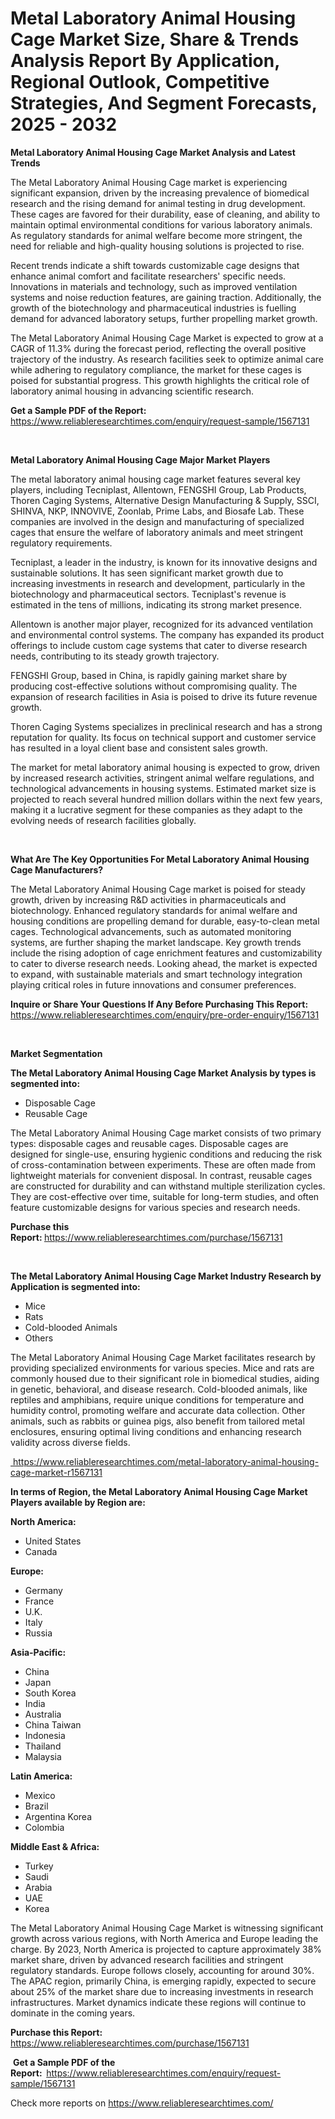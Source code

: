 <p><h1>Metal Laboratory Animal Housing Cage Market Size, Share & Trends Analysis Report By Application, Regional Outlook, Competitive Strategies, And Segment Forecasts, 2025 - 2032</h1></p><p><strong>Metal Laboratory Animal Housing Cage Market Analysis and Latest Trends</strong></p>
<p><p>The Metal Laboratory Animal Housing Cage market is experiencing significant expansion, driven by the increasing prevalence of biomedical research and the rising demand for animal testing in drug development. These cages are favored for their durability, ease of cleaning, and ability to maintain optimal environmental conditions for various laboratory animals. As regulatory standards for animal welfare become more stringent, the need for reliable and high-quality housing solutions is projected to rise.</p><p>Recent trends indicate a shift towards customizable cage designs that enhance animal comfort and facilitate researchers' specific needs. Innovations in materials and technology, such as improved ventilation systems and noise reduction features, are gaining traction. Additionally, the growth of the biotechnology and pharmaceutical industries is fuelling demand for advanced laboratory setups, further propelling market growth. </p><p>The Metal Laboratory Animal Housing Cage Market is expected to grow at a CAGR of 11.3% during the forecast period, reflecting the overall positive trajectory of the industry. As research facilities seek to optimize animal care while adhering to regulatory compliance, the market for these cages is poised for substantial progress. This growth highlights the critical role of laboratory animal housing in advancing scientific research.</p></p>
<p><strong>Get a Sample PDF of the Report:&nbsp;</strong> <a href="https://www.reliableresearchtimes.com/enquiry/request-sample/1567131?utm_campaign=3583&utm_medium=2&utm_source=Github&utm_content=ia&utm_term=22032025&utm_id=metal-laboratory-animal-housing-cage">https://www.reliableresearchtimes.com/enquiry/request-sample/1567131</a></p>
<p>&nbsp;</p>
<p><strong>Metal Laboratory Animal Housing Cage Major Market Players</strong></p>
<p><p>The metal laboratory animal housing cage market features several key players, including Tecniplast, Allentown, FENGSHI Group, Lab Products, Thoren Caging Systems, Alternative Design Manufacturing & Supply, SSCI, SHINVA, NKP, INNOVIVE, Zoonlab, Prime Labs, and Biosafe Lab. These companies are involved in the design and manufacturing of specialized cages that ensure the welfare of laboratory animals and meet stringent regulatory requirements.</p><p>Tecniplast, a leader in the industry, is known for its innovative designs and sustainable solutions. It has seen significant market growth due to increasing investments in research and development, particularly in the biotechnology and pharmaceutical sectors. Tecniplast's revenue is estimated in the tens of millions, indicating its strong market presence.</p><p>Allentown is another major player, recognized for its advanced ventilation and environmental control systems. The company has expanded its product offerings to include custom cage systems that cater to diverse research needs, contributing to its steady growth trajectory.</p><p>FENGSHI Group, based in China, is rapidly gaining market share by producing cost-effective solutions without compromising quality. The expansion of research facilities in Asia is poised to drive its future revenue growth.</p><p>Thoren Caging Systems specializes in preclinical research and has a strong reputation for quality. Its focus on technical support and customer service has resulted in a loyal client base and consistent sales growth.</p><p>The market for metal laboratory animal housing is expected to grow, driven by increased research activities, stringent animal welfare regulations, and technological advancements in housing systems. Estimated market size is projected to reach several hundred million dollars within the next few years, making it a lucrative segment for these companies as they adapt to the evolving needs of research facilities globally.</p></p>
<p>&nbsp;</p>
<p><strong>What Are The Key Opportunities For Metal Laboratory Animal Housing Cage Manufacturers?</strong></p>
<p><p>The Metal Laboratory Animal Housing Cage market is poised for steady growth, driven by increasing R&D activities in pharmaceuticals and biotechnology. Enhanced regulatory standards for animal welfare and housing conditions are propelling demand for durable, easy-to-clean metal cages. Technological advancements, such as automated monitoring systems, are further shaping the market landscape. Key growth trends include the rising adoption of cage enrichment features and customizability to cater to diverse research needs. Looking ahead, the market is expected to expand, with sustainable materials and smart technology integration playing critical roles in future innovations and consumer preferences.</p></p>
<p><strong>Inquire or Share Your Questions If Any Before Purchasing This Report:</strong> <a href="https://www.reliableresearchtimes.com/enquiry/pre-order-enquiry/1567131?utm_campaign=3583&utm_medium=2&utm_source=Github&utm_content=ia&utm_term=22032025&utm_id=metal-laboratory-animal-housing-cage">https://www.reliableresearchtimes.com/enquiry/pre-order-enquiry/1567131</a></p>
<p>&nbsp;</p>
<p><strong>Market Segmentation</strong></p>
<p><strong>The Metal Laboratory Animal Housing Cage Market Analysis by types is segmented into:</strong></p>
<p><ul><li>Disposable Cage</li><li>Reusable Cage</li></ul></p>
<p><p>The Metal Laboratory Animal Housing Cage market consists of two primary types: disposable cages and reusable cages. Disposable cages are designed for single-use, ensuring hygienic conditions and reducing the risk of cross-contamination between experiments. These are often made from lightweight materials for convenient disposal. In contrast, reusable cages are constructed for durability and can withstand multiple sterilization cycles. They are cost-effective over time, suitable for long-term studies, and often feature customizable designs for various species and research needs.</p></p>
<p><strong>Purchase this Report:&nbsp;</strong><a href="https://www.reliableresearchtimes.com/purchase/1567131?utm_campaign=3583&utm_medium=2&utm_source=Github&utm_content=ia&utm_term=22032025&utm_id=metal-laboratory-animal-housing-cage">https://www.reliableresearchtimes.com/purchase/1567131</a></p>
<p>&nbsp;</p>
<p><strong>The Metal Laboratory Animal Housing Cage Market Industry Research by Application is segmented into:</strong></p>
<p><ul><li>Mice</li><li>Rats</li><li>Cold-blooded Animals</li><li>Others</li></ul></p>
<p><p>The Metal Laboratory Animal Housing Cage Market facilitates research by providing specialized environments for various species. Mice and rats are commonly housed due to their significant role in biomedical studies, aiding in genetic, behavioral, and disease research. Cold-blooded animals, like reptiles and amphibians, require unique conditions for temperature and humidity control, promoting welfare and accurate data collection. Other animals, such as rabbits or guinea pigs, also benefit from tailored metal enclosures, ensuring optimal living conditions and enhancing research validity across diverse fields.</p></p>
<p><a href="https://www.reliableresearchtimes.com/metal-laboratory-animal-housing-cage-market-r1567131?utm_campaign=3583&utm_medium=2&utm_source=Github&utm_content=ia&utm_term=22032025&utm_id=metal-laboratory-animal-housing-cage">&nbsp;https://www.reliableresearchtimes.com/metal-laboratory-animal-housing-cage-market-r1567131</a></p>
<p><strong>In terms of Region, the Metal Laboratory Animal Housing Cage Market Players available by Region are:</strong></p>
<p>
    <p> <strong> North America: </strong>
        <ul>
            <li>United States</li>
            <li>Canada</li>
        </ul>
        </p> 
    <p> <strong> Europe: </strong>
        <ul>
            <li>Germany</li>
            <li>France</li>
            <li>U.K.</li>
            <li>Italy</li>
            <li>Russia</li>
        </ul>
        </p> 
    <p> <strong> Asia-Pacific: </strong>
        <ul>
            <li>China</li>
            <li>Japan</li>
            <li>South Korea</li>
            <li>India</li>
            <li>Australia</li>
            <li>China Taiwan</li>
            <li>Indonesia</li>
            <li>Thailand</li>
            <li>Malaysia</li>
        </ul>
        </p> 
    <p> <strong> Latin America: </strong>
        <ul>
            <li>Mexico</li>
            <li>Brazil</li>
            <li>Argentina Korea</li>
            <li>Colombia</li>
        </ul>
        </p> 
    <p> <strong> Middle East & Africa: </strong>
        <ul>
            <li>Turkey</li>
            <li>Saudi</li>
            <li>Arabia</li>
            <li>UAE</li>
            <li>Korea</li>
        </ul>
    </p>
    </p>
<p><p>The Metal Laboratory Animal Housing Cage Market is witnessing significant growth across various regions, with North America and Europe leading the charge. By 2023, North America is projected to capture approximately 38% market share, driven by advanced research facilities and stringent regulatory standards. Europe follows closely, accounting for around 30%. The APAC region, primarily China, is emerging rapidly, expected to secure about 25% of the market share due to increasing investments in research infrastructures. Market dynamics indicate these regions will continue to dominate in the coming years.</p></p>
<p><strong>Purchase this Report: </strong><a href="https://www.reliableresearchtimes.com/purchase/1567131?utm_campaign=3583&utm_medium=2&utm_source=Github&utm_content=ia&utm_term=22032025&utm_id=metal-laboratory-animal-housing-cage">https://www.reliableresearchtimes.com/purchase/1567131</a></p>
<p>&nbsp;<strong>Get a Sample PDF of the Report:&nbsp;&nbsp;</strong><a href="https://www.reliableresearchtimes.com/enquiry/request-sample/1567131?utm_campaign=3583&utm_medium=2&utm_source=Github&utm_content=ia&utm_term=22032025&utm_id=metal-laboratory-animal-housing-cage">https://www.reliableresearchtimes.com/enquiry/request-sample/1567131</a></p>
<p><strong></strong></p>
<p>Check more reports on <a href="https://www.reliableresearchtimes.com/?utm_campaign=3583&utm_medium=2&utm_source=Github&utm_content=ia&utm_term=22032025&utm_id=metal-laboratory-animal-housing-cage">https://www.reliableresearchtimes.com/</a></p>